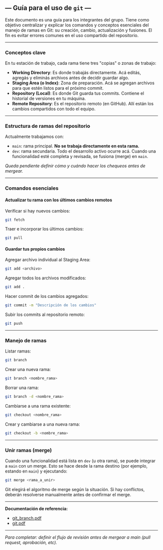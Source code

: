 ## — Guía para el uso de `git` —

Este documento es una guía para los integrantes del grupo. Tiene como objetivo centralizar y explicar los comandos y conceptos esenciales del manejo de ramas en Git: su creación, cambio, actualización y fusiones. El fin es evitar errores comunes en el uso compartido del repositorio.

---

### Conceptos clave

En tu estación de trabajo, cada rama tiene tres "copias" o zonas de trabajo:

* **Working Directory**: Es donde trabajás directamente. Acá editás, agregás y eliminás archivos antes de decidir guardar algo.
* **Staging Area (o Index)**: Zona de preparación. Acá se agregan archivos para que estén listos para el próximo commit.
* **Repository (Local)**: Es donde Git guarda tus commits. Contiene el historial de versiones en tu máquina.
* **Remote Repository**: Es el repositorio remoto (en GitHub). Allí están los cambios compartidos con todo el equipo.

---

### Estructura de ramas del repositorio

Actualmente trabajamos con:

* `main`: rama principal. **No se trabaja directamente en esta rama.**
* `dev`: rama secundaria. Todo el desarrollo activo ocurre acá. Cuando una funcionalidad esté completa y revisada, se fusiona (merge) en `main`.

*Queda pendiente definir cómo y cuándo hacer los chequeos antes de mergear.*

---

### Comandos esenciales

#### Actualizar tu rama con los últimos cambios remotos

Verificar si hay nuevos cambios:

```bash
git fetch
```

Traer e incorporar los últimos cambios:

```bash
git pull
```

#### Guardar tus propios cambios

Agregar archivo individual al Staging Area:

```bash
git add <archivo>
```

Agregar todos los archivos modificados:

```bash
git add .
```

Hacer commit de los cambios agregados:

```bash
git commit -m "Descripción de los cambios"
```

Subir los commits al repositorio remoto:

```bash
git push
```

---

### Manejo de ramas

Listar ramas:

```bash
git branch
```

Crear una nueva rama:

```bash
git branch <nombre_rama>
```

Borrar una rama:

```bash
git branch -d <nombre_rama>
```

Cambiarse a una rama existente:

```bash
git checkout <nombre_rama>
```

Crear y cambiarse a una nueva rama:

```bash
git checkout -b <nombre_rama>
```

---

### Unir ramas (merge)

Cuando una funcionalidad está lista en `dev` (u otra rama), se puede integrar a `main` con un merge. Esto se hace desde la rama destino (por ejemplo, estando en `main`) y ejecutando:

```bash
git merge <rama_a_unir>
```

Git elegirá el algoritmo de merge según la situación. Si hay conflictos, deberán resolverse manualmente antes de confirmar el merge.

---

**Documentación de referencia:**

* [git\_branch.pdf](https://drive.google.com/file/d/10AZdP1cIZh9cBHJ40Y0U-XISs3SKL5Ih/view?usp=drive_open)
* [git.pdf](https://drive.google.com/file/d/1EIn2b86dE25f09kFDjz-sPtp3dE5kpPD/view)

---

*Para completar: definir el flujo de revisión antes de mergear a main (pull request, aprobación, etc).*
